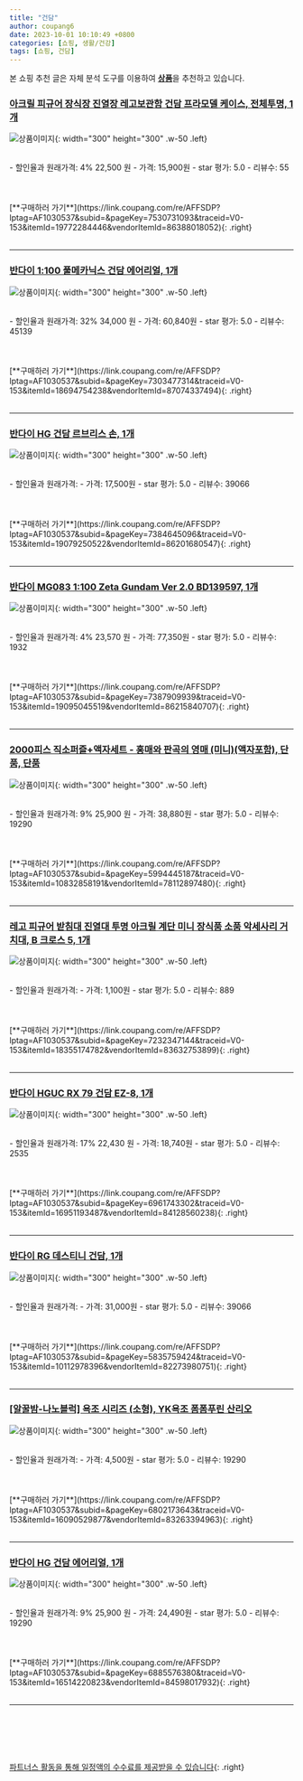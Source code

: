 ```yaml
---
title: "건담"
author: coupang6
date: 2023-10-01 10:10:49 +0800
categories: [쇼핑, 생활/건강]
tags: [쇼핑, 건담]
---
```


본 쇼핑 추천 글은 자체 분석 도구를 이용하여 [**상품**](https://link.coupang.com/a/bao1ui)을 추천하고 있습니다.

### [아크릴 피규어 장식장 진열장 레고보관함 건담 프라모델 케이스, 전체투명, 1개](https://link.coupang.com/re/AFFSDP?lptag=AF1030537&subid=&pageKey=7530731093&traceid=V0-153&itemId=19772284446&vendorItemId=86388018052)

![상품이미지](https://thumbnail6.coupangcdn.com/thumbnails/remote/230x230ex/image/vendor_inventory/665b/1715f30d6383d7e59a52e7dd5608131a4bac62594d9607aab2f5556e0f6a.jpg){: width="300" height="300" .w-50 .left}


<br>
- 할인율과 원래가격: 4%  22,500   원
- 가격: 15,900원
- star 평가: 5.0
- 리뷰수: 55
<br>
<br>
<br>
<br>
[**구매하러 가기**](https://link.coupang.com/re/AFFSDP?lptag=AF1030537&subid=&pageKey=7530731093&traceid=V0-153&itemId=19772284446&vendorItemId=86388018052){: .right}
<br>
<br>

---

### [반다이 1:100 풀메카닉스 건담 에어리얼, 1개](https://link.coupang.com/re/AFFSDP?lptag=AF1030537&subid=&pageKey=7303477314&traceid=V0-153&itemId=18694754238&vendorItemId=87074337494)

![상품이미지](https://thumbnail10.coupangcdn.com/thumbnails/remote/230x230ex/image/rs_quotation_api/g8eqpbif/7af5b15f5cd441d097a550b98fa764e8.jpg){: width="300" height="300" .w-50 .left}


<br>
- 할인율과 원래가격: 32%  34,000   원
- 가격: 60,840원
- star 평가: 5.0
- 리뷰수: 45139
<br>
<br>
<br>
<br>
[**구매하러 가기**](https://link.coupang.com/re/AFFSDP?lptag=AF1030537&subid=&pageKey=7303477314&traceid=V0-153&itemId=18694754238&vendorItemId=87074337494){: .right}
<br>
<br>

---

### [반다이 HG 건담 르브리스 손, 1개](https://link.coupang.com/re/AFFSDP?lptag=AF1030537&subid=&pageKey=7384645096&traceid=V0-153&itemId=19079250522&vendorItemId=86201680547)

![상품이미지](https://thumbnail10.coupangcdn.com/thumbnails/remote/230x230ex/image/retail/images/2023/06/07/9/5/9d2a8474-ae7e-4de1-80ea-b8d8e5acba32.jpg){: width="300" height="300" .w-50 .left}


<br>
- 할인율과 원래가격: 
- 가격: 17,500원
- star 평가: 5.0
- 리뷰수: 39066
<br>
<br>
<br>
<br>
[**구매하러 가기**](https://link.coupang.com/re/AFFSDP?lptag=AF1030537&subid=&pageKey=7384645096&traceid=V0-153&itemId=19079250522&vendorItemId=86201680547){: .right}
<br>
<br>

---

### [반다이 MG083 1:100 Zeta Gundam Ver 2.0 BD139597, 1개](https://link.coupang.com/re/AFFSDP?lptag=AF1030537&subid=&pageKey=7387909939&traceid=V0-153&itemId=19095045519&vendorItemId=86215840707)

![상품이미지](https://thumbnail9.coupangcdn.com/thumbnails/remote/230x230ex/image/retail/images/2023/06/08/14/2/d675bdc1-adf2-48a8-b264-ea04f582b4e1.jpg){: width="300" height="300" .w-50 .left}


<br>
- 할인율과 원래가격: 4%  23,570   원
- 가격: 77,350원
- star 평가: 5.0
- 리뷰수: 1932
<br>
<br>
<br>
<br>
[**구매하러 가기**](https://link.coupang.com/re/AFFSDP?lptag=AF1030537&subid=&pageKey=7387909939&traceid=V0-153&itemId=19095045519&vendorItemId=86215840707){: .right}
<br>
<br>

---

### [2000피스 직소퍼즐+액자세트 - 홍매와 판곡의 영매 (미니)(액자포함), 단품, 단품](https://link.coupang.com/re/AFFSDP?lptag=AF1030537&subid=&pageKey=5994445187&traceid=V0-153&itemId=10832858191&vendorItemId=78112897480)

![상품이미지](https://thumbnail10.coupangcdn.com/thumbnails/remote/230x230ex/image/vendor_inventory/b206/54294f17222200fe46677bb80e7bf9783bf9fb6e607f5a42e4d3e137bf1d.jpg){: width="300" height="300" .w-50 .left}


<br>
- 할인율과 원래가격: 9%  25,900   원
- 가격: 38,880원
- star 평가: 5.0
- 리뷰수: 19290
<br>
<br>
<br>
<br>
[**구매하러 가기**](https://link.coupang.com/re/AFFSDP?lptag=AF1030537&subid=&pageKey=5994445187&traceid=V0-153&itemId=10832858191&vendorItemId=78112897480){: .right}
<br>
<br>

---

### [레고 피규어 받침대 진열대 투명 아크릴 계단 미니 장식품 소품 악세사리 거치대, B 크로스 5, 1개](https://link.coupang.com/re/AFFSDP?lptag=AF1030537&subid=&pageKey=7232347144&traceid=V0-153&itemId=18355174782&vendorItemId=83632753899)

![상품이미지](https://thumbnail6.coupangcdn.com/thumbnails/remote/230x230ex/image/vendor_inventory/3b81/0b00404178b974d281ce13c73ebc862181a3de869dbb62f8ace36ac18afb.jpg){: width="300" height="300" .w-50 .left}


<br>
- 할인율과 원래가격: 
- 가격: 1,100원
- star 평가: 5.0
- 리뷰수: 889
<br>
<br>
<br>
<br>
[**구매하러 가기**](https://link.coupang.com/re/AFFSDP?lptag=AF1030537&subid=&pageKey=7232347144&traceid=V0-153&itemId=18355174782&vendorItemId=83632753899){: .right}
<br>
<br>

---

### [반다이 HGUC RX 79 건담 EZ-8, 1개](https://link.coupang.com/re/AFFSDP?lptag=AF1030537&subid=&pageKey=6961743302&traceid=V0-153&itemId=16951193487&vendorItemId=84128560238)

![상품이미지](https://thumbnail7.coupangcdn.com/thumbnails/remote/230x230ex/image/rs_quotation_api/bp7ggmrc/c2fadb827f2f409fbc41b62fd0be01ed.jpg){: width="300" height="300" .w-50 .left}


<br>
- 할인율과 원래가격: 17%  22,430   원
- 가격: 18,740원
- star 평가: 5.0
- 리뷰수: 2535
<br>
<br>
<br>
<br>
[**구매하러 가기**](https://link.coupang.com/re/AFFSDP?lptag=AF1030537&subid=&pageKey=6961743302&traceid=V0-153&itemId=16951193487&vendorItemId=84128560238){: .right}
<br>
<br>

---

### [반다이 RG 데스티니 건담, 1개](https://link.coupang.com/re/AFFSDP?lptag=AF1030537&subid=&pageKey=5835759424&traceid=V0-153&itemId=10112978396&vendorItemId=82273980751)

![상품이미지](https://thumbnail10.coupangcdn.com/thumbnails/remote/230x230ex/image/vendor_inventory/f11d/dbc149aad013f29aae7acca0354a98ebf90574fd7e762c446bc9bdc9686c.jpg){: width="300" height="300" .w-50 .left}


<br>
- 할인율과 원래가격: 
- 가격: 31,000원
- star 평가: 5.0
- 리뷰수: 39066
<br>
<br>
<br>
<br>
[**구매하러 가기**](https://link.coupang.com/re/AFFSDP?lptag=AF1030537&subid=&pageKey=5835759424&traceid=V0-153&itemId=10112978396&vendorItemId=82273980751){: .right}
<br>
<br>

---

### [[알꿀밤-나노블럭] 욕조 시리즈 (소형), YK욕조 폼폼푸린 산리오](https://link.coupang.com/re/AFFSDP?lptag=AF1030537&subid=&pageKey=6802173643&traceid=V0-153&itemId=16090529877&vendorItemId=83263394963)

![상품이미지](https://thumbnail9.coupangcdn.com/thumbnails/remote/230x230ex/image/vendor_inventory/d06e/a993d0d2df163336f0e8bd378be1f9acf422bb2f0776b43bc09936f461fa.jpg){: width="300" height="300" .w-50 .left}


<br>
- 할인율과 원래가격: 
- 가격: 4,500원
- star 평가: 5.0
- 리뷰수: 19290
<br>
<br>
<br>
<br>
[**구매하러 가기**](https://link.coupang.com/re/AFFSDP?lptag=AF1030537&subid=&pageKey=6802173643&traceid=V0-153&itemId=16090529877&vendorItemId=83263394963){: .right}
<br>
<br>

---

### [반다이 HG 건담 에어리얼, 1개](https://link.coupang.com/re/AFFSDP?lptag=AF1030537&subid=&pageKey=6885576380&traceid=V0-153&itemId=16514220823&vendorItemId=84598017932)

![상품이미지](https://thumbnail8.coupangcdn.com/thumbnails/remote/230x230ex/image/vendor_inventory/e603/b2c0972eb5e0aead8a6d40096cd52eb7150e3e8f23b5fba0511b1ecceb53.jpg){: width="300" height="300" .w-50 .left}


<br>
- 할인율과 원래가격: 9%  25,900   원
- 가격: 24,490원
- star 평가: 5.0
- 리뷰수: 19290
<br>
<br>
<br>
<br>
[**구매하러 가기**](https://link.coupang.com/re/AFFSDP?lptag=AF1030537&subid=&pageKey=6885576380&traceid=V0-153&itemId=16514220823&vendorItemId=84598017932){: .right}
<br>
<br>

---
<br><br><br><br><br> [파트너스 활동을 통해 일정액의 수수료를 제공받을 수 있습니다](https://link.coupang.com/a/bao1ui){: .right}